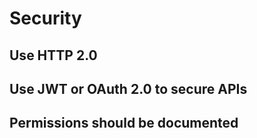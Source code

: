 # Security

## Use HTTP 2.0

## Use JWT or OAuth 2.0 to secure APIs

## Permissions should be documented

